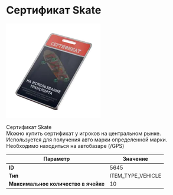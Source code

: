 # Сертификат Skate

![Item Image](../img/5645.webp?raw=true)

Сертификат Skate<br>Можно купить сертификат у игроков на центральном рынке.<br>Используется для получения авто марки определенной марки.<br>Необходимо находиться на автобазаре (/GPS)


| Параметр | Значение |
|----------|----------|
| **ID** | 5645 |
| **Тип** | ITEM_TYPE_VEHICLE |
| **Максимальное количество в ячейке** | 10 |

